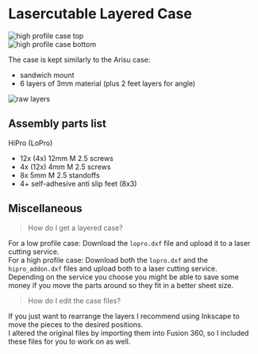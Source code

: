 # Lasercutable Layered Case

![high profile case top](https://raw.githubusercontent.com/floookay/img/master/adelheid/case/layers/case_wo_keycaps_frontal.jpg)  
![high profile case bottom](https://raw.githubusercontent.com/floookay/img/master/adelheid/case/layers/case_assembled_bottom.jpg)  

The case is kept similarly to the Arisu case:

- sandwich mount
- 6 layers of 3mm material (plus 2 feet layers for angle)

![raw layers](https://raw.githubusercontent.com/floookay/img/master/adelheid/case/layers/raw_layers.jpg)

## Assembly parts list

HiPro (LoPro)

- 12x (4x) 12mm M 2.5 screws
- 4x (12x) 4mm M 2.5 screws
- 8x 5mm M 2.5 standoffs
- 4+ self-adhesive anti slip feet (8x3)

## Miscellaneous

> How do I get a layered case?

For a low profile case: Download the `lopro.dxf` file and upload it to a laser cutting service.  
For a high profile case: Download both the `lopro.dxf` and the `hipro_addon.dxf` files and upload both to a laser cutting service.  
Depending on the service you choose you might be able to save some money if you move the parts around so they fit in a better sheet size.

> How do I edit the case files?

If you just want to rearrange the layers I recommend using Inkscape to move the pieces to the desired positions.  
I altered the original files by importing them into Fusion 360, so I included these files for you to work on as well.
